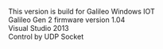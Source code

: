 This version is build for Galileo Windows IOT</br>
Galileo Gen 2 firmware version 1.04</br>
Visual Studio 2013</br>
Control by UDP Socket</br>
